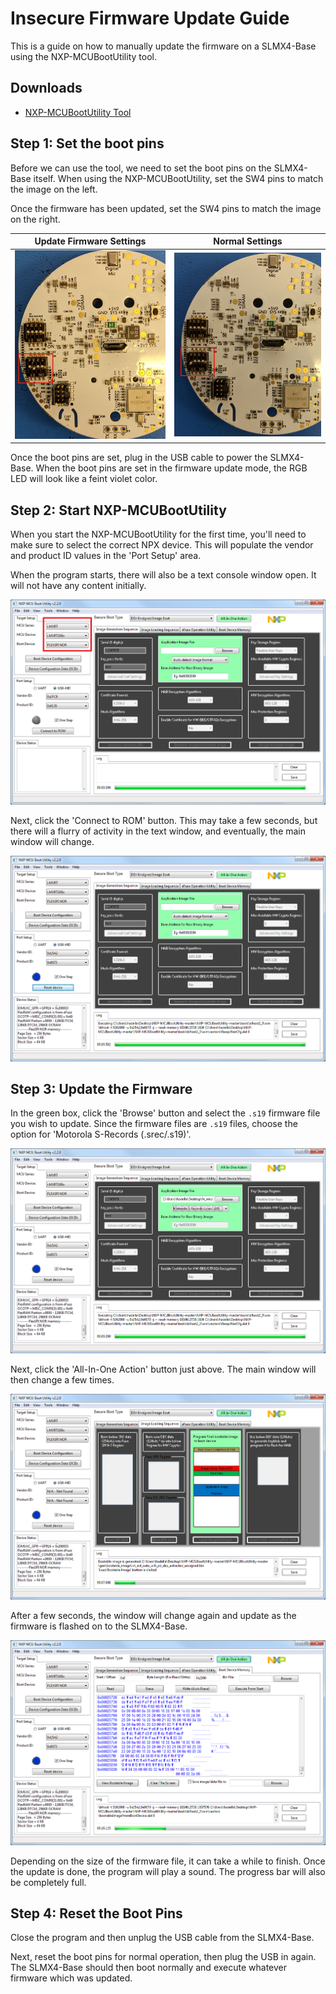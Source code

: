 # Insecure Firmware Update Guide

This is a guide on how to manually update the firmware on a SLMX4-Base using the NXP-MCUBootUtility tool.

## Downloads
- [NXP-MCUBootUtility Tool](https://github.com/JayHeng/NXP-MCUBootUtility/releases)

## Step 1: Set the boot pins

Before we can use the tool, we need to set the boot pins on the SLMX4-Base itself.
When using the NXP-MCUBootUtility, set the SW4 pins to match the image on the
left.

Once the firmware has been updated, set the SW4 pins to match the image on the
right.

|Update Firmware Settings|Normal Settings|
|-|-|
|![](../images/firmware_update/slmx4_base_fw_update_boot_pins.jpg)|![](../images/firmware_update/slmx4_base_normal_boot_pins.jpg)|

Once the boot pins are set, plug in the USB cable to power the SLMX4-Base. When
the boot pins are set in the firmware update mode, the RGB LED will look like
a feint violet color.
 
## Step 2: Start NXP-MCUBootUtility

When you start the NXP-MCUBootUtility for the first time, you'll need to make
sure to select the correct NPX device. This will populate the vendor and product
ID values in the 'Port Setup' area.

When the program starts, there will also be a text console window open. It will
not have any content initially.

<p align="center">
  <img src="../images/firmware_update/boot_util_1.png" />
</p>

Next, click the 'Connect to ROM' button. This may take a few seconds, but there
will a flurry of activity in the text window, and eventually, the main window
will change.

<p align="center">
  <img src="../images/firmware_update/boot_util_2.png" />
</p>

## Step 3: Update the Firmware

In the green box, click the 'Browse' button and select the `.s19` firmware file
you wish to update. Since the firmware files are `.s19` files, choose the option
for 'Motorola S-Records (.srec/.s19)'.
<p align="center">
  <img src="../images/firmware_update/boot_util_3.png" />
</p>

Next, click the 'All-In-One Action' button just above. The main window will then
change a few times.

<p align="center">
  <img src="../images/firmware_update/boot_util_4.png" />
</p>

After a few seconds, the window will change again and update as the firmware is
flashed on to the SLMX4-Base.

<p align="center">
  <img src="../images/firmware_update/boot_util_5.png" />
</p>

Depending on the size of the firmware file, it can take a while to finish. Once
the update is done, the program will play a sound. The progress bar will also be
completely full.

## Step 4: Reset the Boot Pins

Close the program and then unplug the USB cable from the SLMX4-Base.

Next, reset the boot pins for normal operation, then plug the USB in again. The
SLMX4-Base should then boot normally and execute whatever firmware which was 
updated.
